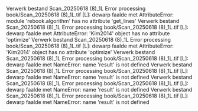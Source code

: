 Verwerk bestand Scan_20250618 (8)_1L
Error processing book/Scan_20250618 (8)_1L.tif [L]: dewarp faalde met AttributeError: module 'rebook.algorithm' has no attribute 'get_lines'
Verwerk bestand Scan_20250618 (8)_1L
Error processing book/Scan_20250618 (8)_1L.tif [L]: dewarp faalde met AttributeError: 'Kim2014' object has no attribute 'optimize'
Verwerk bestand Scan_20250618 (8)_1L
Error processing book/Scan_20250618 (8)_1L.tif [L]: dewarp faalde met AttributeError: 'Kim2014' object has no attribute 'optimize'
Verwerk bestand Scan_20250618 (8)_1L
Error processing book/Scan_20250618 (8)_1L.tif [L]: dewarp faalde met NameError: name 'result' is not defined
Verwerk bestand Scan_20250618 (8)_1L
Error processing book/Scan_20250618 (8)_1L.tif [L]: dewarp faalde met NameError: name 'result' is not defined
Verwerk bestand Scan_20250618 (8)_1L
Error processing book/Scan_20250618 (8)_1L.tif [L]: dewarp faalde met NameError: name 'result' is not defined
Verwerk bestand Scan_20250618 (8)_1L
Error processing book/Scan_20250618 (8)_1L.tif [L]: dewarp faalde met NameError: name 'result' is not defined
